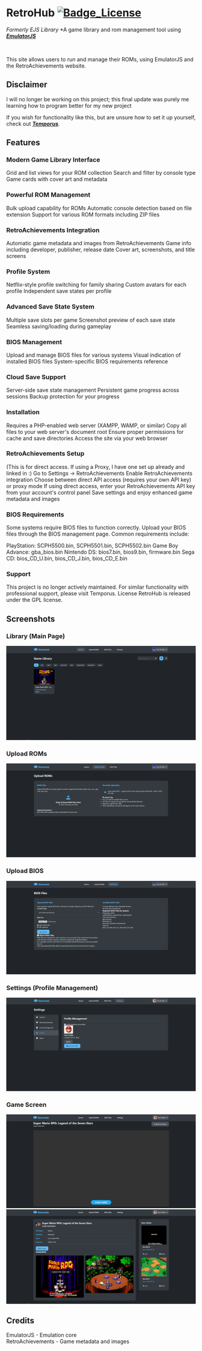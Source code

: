 # RetroHub [![Badge_License]][License]
*Formerly EJS Library*
*A game library and rom management tool using ***[EmulatorJS]***

<br>

This site allows users to run and manage their ROMs, using EmulatorJS and the RetroAchievements website.

## Disclaimer
I will no longer be working on this project; this final update was purely me learning how to program better for my new project

If you wish for functionality like this, but are unsure how to set it up yourself, check out ***[Temporus]***.

## Features

### Modern Game Library Interface

Grid and list views for your ROM collection
Search and filter by console type
Game cards with cover art and metadata


### Powerful ROM Management

Bulk upload capability for ROMs
Automatic console detection based on file extension
Support for various ROM formats including ZIP files


### RetroAchievements Integration

Automatic game metadata and images from RetroAchievements
Game info including developer, publisher, release date
Cover art, screenshots, and title screens


### Profile System

Netflix-style profile switching for family sharing
Custom avatars for each profile
Independent save states per profile


### Advanced Save State System

Multiple save slots per game
Screenshot preview of each save state
Seamless saving/loading during gameplay


### BIOS Management

Upload and manage BIOS files for various systems
Visual indication of installed BIOS files
System-specific BIOS requirements reference


### Cloud Save Support

Server-side save state management
Persistent game progress across sessions
Backup protection for your progress



### Installation

Requires a PHP-enabled web server (XAMPP, WAMP, or similar)
Copy all files to your web server's document root
Ensure proper permissions for cache and save directories
Access the site via your web browser

### RetroAchievements Setup
(This is for direct access. If using a Proxy, I have one set up already and linked in :)
Go to Settings → RetroAchievements
Enable RetroAchievements integration
Choose between direct API access (requires your own API key) or proxy mode
If using direct access, enter your RetroAchievements API key from your account's control panel
Save settings and enjoy enhanced game metadata and images

### BIOS Requirements
Some systems require BIOS files to function correctly. Upload your BIOS files through the BIOS management page. Common requirements include:

PlayStation: SCPH5500.bin, SCPH5501.bin, SCPH5502.bin
Game Boy Advance: gba_bios.bin
Nintendo DS: bios7.bin, bios9.bin, firmware.bin
Sega CD: bios_CD_U.bin, bios_CD_J.bin, bios_CD_E.bin

### Support
This project is no longer actively maintained. For similar functionality with professional support, please visit Temporus.
License
RetroHub is released under the GPL license.

## Screenshots
### Library (Main Page)
![Library](./Library.PNG)
<br>
### Upload ROMs
![Upload_ROMs](./Upload.PNG)
<br>
### Upload BIOS
![Upload_BIOs](./Bios.PNG)
<br>
### Settings (Profile Management)
![Settings](./Settings.PNG)
<br>
### Game Screen
![Game_1](./Game1.PNG)
![Game_2](./Game2.PNG)

## Credits

EmulatorJS - Emulation core  <br>
RetroAchievements - Game metadata and images

[Badge_License]: https://img.shields.io/badge/license-GPL-blue

[EmulatorJS]: https://github.com/EmulatorJS/emulatorjs

[Temporus]: https://temporus.one/

[License]: #
                
